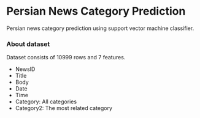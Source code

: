 # Persian News Category Prediction
Persian news category prediction using support vector machine classifier.

### About dataset
Dataset consists of 10999 rows and 7 features.

* NewsID
* Title
* Body
* Date
* Time
* Category: All categories
* Category2: The most related category


